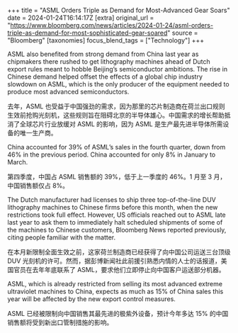 +++
title = "ASML Orders Triple as Demand for Most-Advanced Gear Soars"
date = 2024-01-24T16:14:17Z
[extra]
original_url = "https://www.bloomberg.com/news/articles/2024-01-24/asml-orders-triple-as-demand-for-most-sophisticated-gear-soared"
source = "Bloomberg"
[taxonomies]
focus_blend_tags = ["Technology"]
+++

ASML also benefited from strong demand from China last year as chipmakers there rushed to get lithography machines ahead of Dutch export rules meant to hobble Beijing’s semiconductor ambitions. The rise in Chinese demand helped offset the effects of a global chip industry slowdown on ASML, which is the only producer of the equipment needed to produce most advanced semiconductors.

去年，ASML 也受益于中国强劲的需求，因为那里的芯片制造商在荷兰出口规则生效前抢购光刻机，这些规则旨在阻碍北京的半导体雄心。中国需求的增长帮助抵消了全球芯片行业放缓对 ASML 的影响，因为 ASML 是生产最先进半导体所需设备的唯一生产商。

China accounted for 39% of ASML’s sales in the fourth quarter, down from 46% in the previous period. China accounted for only 8% in January to March.

第四季度，中国占 ASML 销售额的 39%，低于上一季度的 46%。1 月至 3 月，中国销售额仅占 8%。

The Dutch manufacturer had licenses to ship three top-of-the-line DUV lithography machines to Chinese firms before this month, when the new restrictions took full effect. However, US officials reached out to ASML late last year to ask them to immediately halt scheduled shipments of some of the machines to Chinese customers, Bloomberg News reported previously, citing people familiar with the matter.

在本月新限制全面生效之前，这家荷兰制造商已经获得了向中国公司运送三台顶级 DUV 光刻机的许可。然而，据彭博新闻社此前援引熟悉内情的人士的话报道，美国官员在去年年底联系了 ASML，要求他们立即停止向中国客户运送部分机器。

ASML, which is already restricted from selling its most advanced extreme ultraviolet machines to China, expects as much as 15% of China sales this year will be affected by the new export control measures.

ASML 已经被限制向中国销售其最先进的极紫外设备，预计今年多达 15% 的中国销售额将受到新出口管制措施的影响。